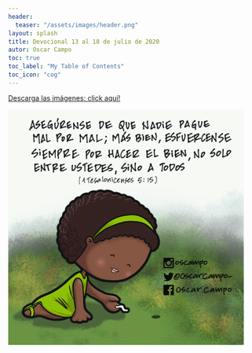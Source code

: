 ```yaml
---
header:
  teaser: "/assets/images/header.png"
layout: splash
title: Devocional 13 al 18 de julio de 2020
autor: Oscar Campo
toc: true
toc_label: "My Table of Contents"
toc_icon: "cog"
---
```

[Descarga las imágenes: click aquí!](/assets/downloads/Devo13-18jul2020.pdf)


[![](/assets/images/Devo13-18jul2020.gif)](/assets/downloads/Devo13-18jul2020.pdf)

